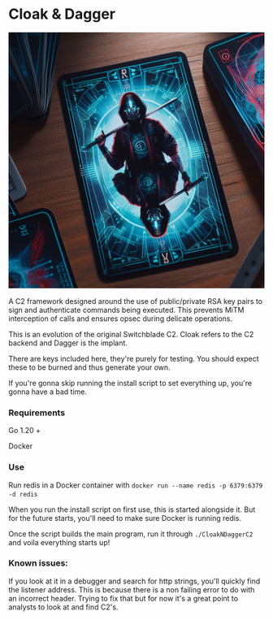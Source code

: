 # Cloak & Dagger

![logo](/img/guide/cnd8.jpg)

A C2 framework designed around the use of public/private RSA key pairs to sign and authenticate commands being executed. This prevents MiTM interception of calls and ensures opsec during delicate operations.

This is an evolution of the original Switchblade C2. Cloak refers to the C2 backend and Dagger is the implant.

There are keys included here, they're purely for testing. You should expect these to be burned and thus generate your own.

If you're gonna skip running the install script to set everything up, you're gonna have a bad time. 

### Requirements

Go 1.20 +

Docker

### Use

Run redis in a Docker container with ```docker run --name redis -p 6379:6379 -d redis```

When you run the install script on first use, this is started alongside it. But for the future starts, you'll need to make sure Docker is running redis.

Once the script builds the main program, run it through ```./CloakNDaggerC2``` and voila everything starts up!

### Known issues:
If you look at it in a debugger and search for http strings, you'll quickly find the listener address. This is because there is a non failing error to do with an incorrect header. Trying to fix that but for now it's a great point to analysts to look at and find C2's.


